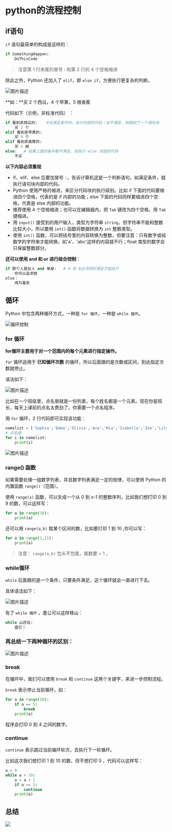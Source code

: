 # python的流程控制

##  if语句

`if` 语句最简单的构成是这样的：

```python
if SomethingHappen:
    DoThisCode
```

> 注意第 1 行末尾的冒号 : 和第 2 行的 4 个空格缩进

除此之外，Python 还加入了 `elif`，即 `else if`，方便执行更复杂的判断。

![图片描述](https://doc.shiyanlou.com/courses/uid8504-20190521-1558431295427)

**如：**买 2 个西瓜，4 个苹果，5 根香蕉

代码如下（示例，非标准代码） ：

```python
if 看到卖西瓜的:    #当满足条件时，执行内部的代码；如不满足，则跳到下一个语句块
    买 2 个
elif 看到卖苹果的:
    买 4 个
elif 看到卖香蕉的:
    买 5 根
else:   # 如果上面的条件都不满足，则执行 else 内部的代码
    不买
```

**以下内容必须重视**

- if、elif、else 后要加冒号 `:`，告诉计算机这是一个判断语句，如满足条件，就执行语句块内部的代码。
- Python 使用严格的缩进，来区分代码块的执行级别。比如 if 下面的代码要缩进四个空格，代表的是 if 内部的功能；else 下面的代码同样要缩进四个空格，代表是 else 内部的功能。
- 推荐使用 4 个空格缩进；也可以在编辑器内，把 `Tab` 键改为四个空格，用 `Tab` 键缩进。
- 用 `input()` 接受到的用户输入，类型为字符串 `string`，但字符串不能和整数比较大小，所以要用 `int()` 函数将数据转换为 `int` 整数类型。
- 使用 `int()` 函数，可以把括号里的内容转换为整数，但要注意：只有数字或纯数字的字符串才能转换，如'a'、'abc'这样的内容就不行；float 类型的数字会只保留整数部分。

**还可以使用 and 和 or 进行综合控制**：

```python
if 那个人是女人 and 单身:   # A 和 B必须同时满足才能执行
    你可以追求她
else：
    成为基友
```

## 循环

Python 中包含两种循环方式，一种是 `for 循环`，一种是 `while 循环`。

![循环控制](https://doc.shiyanlou.com/courses/uid8504-20190522-1558511158849)

### for 循环

**for循环主要用于对一个范围内的每个元素进行指定操作。**

`for` 循环适用于 **已知循环次数** 的循环，所以后面跟的是次数或区间，到达指定次数就停止。

语法如下：

![图片描述](https://doc.shiyanlou.com/courses/uid8504-20190604-1559632549800)

比如在一个班级里，点名册就是一份列表，每个姓名都是一个元素。现在你是班长，每天上课前的点名太费劲了，你需要一个点名程序。

用 `for` 循环，2 行代码即可实现该功能：

```python
namelist = ['Sophia','Emma','Olivia','Ava','Mia','Isabella','Zoe','Lily','Emily','Madison','Jackson','Aiden','Liam','Lucas','Noah','Mason','Ethan','Caden','Logan','Jacob']
# 点名册
for i in namelist:
    print(i)
```

![图片描述](https://doc.shiyanlou.com/courses/uid8504-20190522-1558514369488)

### range() 函数

如果需要处理一组数字列表，并且数字列表满足一定的规律，可以使用 Python 的内置函数 `range()`（范围）。

使用 `range(x)` 函数，可以生成一个从 0 到 x-1 的整数序列，比如我们想打印 0 到 9 的数，可以这样写：

```python
for a in range(10):
    print(a)
```

还可以用 `range(a,b)` 取某个区间的数，比如要打印 1 到 10 ,你可以写：

```python
for a in range(1,11):
    print(a)
```

> 注意： `range(a,b)` 包头不包尾，尾数要 + 1 。

### while循环

`while` 后面跟的是一个条件，只要条件满足，这个循环就会一直进行下去。

具体语法如下：

![图片描述](https://doc.shiyanlou.com/courses/uid8504-20190604-1559632814963)

有了 `while 循环` ，愚公可以这样移山：

```python
while 山还在:
    盘它！
```

### 再总结一下两种循环的区别：

![图片描述](https://doc.shiyanlou.com/courses/uid8504-20190522-1558516464511)

### break

在循环中，我们可以使用 `break` 和 `continue` 这两个关键字，来进一步控制流程。

`break` 表示停止当前循环，如：

```python
for a in range(10):
    if a == 5:
        break
    print(a)
```

程序会打印 0 到 4 之间的数字。

### continue

`continue` 表示跳过当前循环轮次，去执行下一轮循环。

比如这次我们想打印 1 到 10 的数，但不想打印 5 ，代码可以这样写：

```python
a = 0
while a < 10:
    a = a + 1
    if a == 5:
        continue
    print(a)
```

## 总结

![](https://labfile.oss.aliyuncs.com/courses/1330/python2.png)